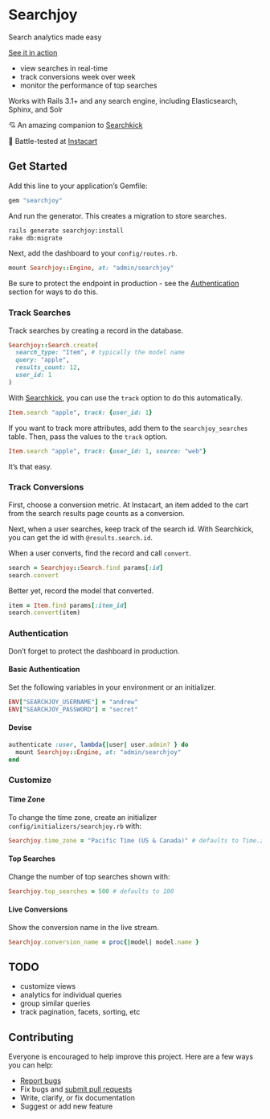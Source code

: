 # Searchjoy

Search analytics made easy

[See it in action](http://searchjoy.herokuapp.com/)

- view searches in real-time
- track conversions week over week
- monitor the performance of top searches

Works with Rails 3.1+ and any search engine, including Elasticsearch, Sphinx, and Solr

:cupid: An amazing companion to [Searchkick](https://github.com/ankane/searchkick)

:tangerine: Battle-tested at [Instacart](https://www.instacart.com/opensource)

## Get Started

Add this line to your application’s Gemfile:

```ruby
gem "searchjoy"
```

And run the generator. This creates a migration to store searches.

```sh
rails generate searchjoy:install
rake db:migrate
```

Next, add the dashboard to your `config/routes.rb`.

```ruby
mount Searchjoy::Engine, at: "admin/searchjoy"
```

Be sure to protect the endpoint in production - see the [Authentication](#authentication) section for ways to do this.

### Track Searches

Track searches by creating a record in the database.

```ruby
Searchjoy::Search.create(
  search_type: "Item", # typically the model name
  query: "apple",
  results_count: 12,
  user_id: 1
)
```

With [Searchkick](https://github.com/ankane/searchkick), you can use the `track` option to do this automatically.

```ruby
Item.search "apple", track: {user_id: 1}
```

If you want to track more attributes, add them to the `searchjoy_searches` table.  Then, pass the values to the `track` option.

```ruby
Item.search "apple", track: {user_id: 1, source: "web"}
```

It’s that easy.

### Track Conversions

First, choose a conversion metric. At Instacart, an item added to the cart from the search results page counts as a conversion.

Next, when a user searches, keep track of the search id. With Searchkick, you can get the id with `@results.search.id`.

When a user converts, find the record and call `convert`.

```ruby
search = Searchjoy::Search.find params[:id]
search.convert
```

Better yet, record the model that converted.

```ruby
item = Item.find params[:item_id]
search.convert(item)
```

### Authentication

Don’t forget to protect the dashboard in production.

#### Basic Authentication

Set the following variables in your environment or an initializer.

```ruby
ENV["SEARCHJOY_USERNAME"] = "andrew"
ENV["SEARCHJOY_PASSWORD"] = "secret"
```

#### Devise

```ruby
authenticate :user, lambda{|user| user.admin? } do
  mount Searchjoy::Engine, at: "admin/searchjoy"
end
```

### Customize

#### Time Zone

To change the time zone, create an initializer `config/initializers/searchjoy.rb` with:

```ruby
Searchjoy.time_zone = "Pacific Time (US & Canada)" # defaults to Time.zone
```

#### Top Searches

Change the number of top searches shown with:

```ruby
Searchjoy.top_searches = 500 # defaults to 100
```

#### Live Conversions

Show the conversion name in the live stream.

```ruby
Searchjoy.conversion_name = proc{|model| model.name }
```

## TODO

- customize views
- analytics for individual queries
- group similar queries
- track pagination, facets, sorting, etc

## Contributing

Everyone is encouraged to help improve this project. Here are a few ways you can help:

- [Report bugs](https://github.com/ankane/searchjoy/issues)
- Fix bugs and [submit pull requests](https://github.com/ankane/searchjoy/pulls)
- Write, clarify, or fix documentation
- Suggest or add new feature
